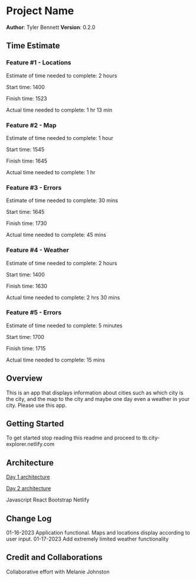 # Project Name

**Author**: Tyler Bennett
**Version**: 0.2.0

## Time Estimate

### Feature #1 - Locations

Estimate of time needed to complete: 2 hours

Start time: 1400

Finish time: 1523

Actual time needed to complete: 1 hr 13 min

### Feature #2 - Map

Estimate of time needed to complete: 1 hour

Start time: 1545

Finish time: 1645

Actual time needed to complete: 1 hr

### Feature #3 - Errors

Estimate of time needed to complete: 30 mins

Start time: 1645

Finish time: 1730

Actual time needed to complete: 45 mins

### Feature #4 - Weather

Estimate of time needed to complete: 2 hours

Start time: 1400

Finish time: 1630

Actual time needed to complete: 2 hrs 30 mins

### Feature #5 - Errors

Estimate of time needed to complete: 5 minutes

Start time: 1700

Finish time: 1715

Actual time needed to complete: 15 mins

## Overview

This is an app that displays information about cities such as which city is the city, and the map to the city and maybe one day even a weather in your city. Please use this app.

## Getting Started

To get started stop reading this readme and proceed to tb.city-explorer.netlify.com

## Architecture


[Day 1 architecture](./public/Screenshot_20230116_055128.png)

[Day 2 architecture](./public/Screenshot_20230117_032541.png)


Javascript
React
Bootstrap
Netlify

## Change Log

01-16-2023 Application functional. Maps and locations display according to user input.
01-17-2023 Add extremely limited weather functionality

## Credit and Collaborations

Collaborative effort with Melanie Johnston
